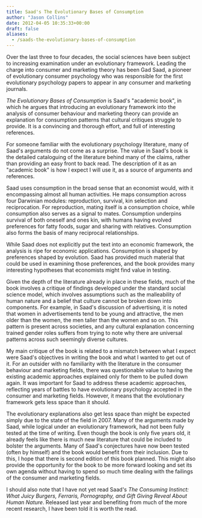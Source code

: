 ```yaml
---
title: Saad's The Evolutionary Bases of Consumption
author: "Jason Collins"
date: 2012-04-05 10:35:33+00:00
draft: false
aliases:
  - /saads-the-evolutionary-bases-of-consumption
---
```


Over the last three to four decades, the social sciences have been subject to increasing examination under an evolutionary framework. Leading the charge into consumer and marketing theory has been Gad Saad, a pioneer of evolutionary consumer psychology who was responsible for the first evolutionary psychology papers to appear in any consumer and marketing journals.

*The Evolutionary Bases of Consumption* is Saad's "academic book", in which he argues that introducing an evolutionary framework into the analysis of consumer behaviour and marketing theory can provide an explanation for consumption patterns that cultural critiques struggle to provide. It is a convincing and thorough effort, and full of interesting references.

For someone familiar with the evolutionary psychology literature, many of Saad's arguments do not come as a surprise. The value in Saad's book is the detailed cataloguing of the literature behind many of the claims, rather than providing an easy front to back read. The description of it as an "academic book" is how I expect I will use it, as a source of arguments and references.

Saad uses consumption in the broad sense that an economist would, with it encompassing almost all human activities. He maps consumption across four Darwinian modules: reproduction, survival, kin selection and reciprocation. For reproduction, mating itself is a consumption choice, while consumption also serves as a signal to mates. Consumption underpins survival of both oneself and ones kin, with humans having evolved preferences for fatty foods, sugar and sharing with relatives. Consumption also forms the basis of many reciprocal relationships.

While Saad does not explicitly put the text into an economic framework, the analysis is ripe for economic applications. Consumption is shaped by preferences shaped by evolution. Saad has provided much material that could be used in examining those preferences, and the book provides many interesting hypotheses that economists might find value in testing.

Given the depth of the literature already in place in these fields, much of the book involves a critique of findings developed under the standard social science model, which involves assumptions such as the malleability of human nature and a belief that culture cannot be broken down into components. For example, in Saad's discussion of advertising, it is noted that women in advertisements tend to be young and attractive, the men older than the women, the men taller than the women and so on. This pattern is present across societies, and any cultural explanation concerning trained gender roles suffers from trying to note why there are universal patterns across such seemingly diverse cultures.

My main critique of the book is related to a mismatch between what I expect were Saad's objectives in writing the book and what I wanted to get out of it. For an outsider with no familiarity with the literature in the consumer behaviour and marketing fields, there was questionable value to having the existing academic approaches explained only for them to be pulled down again. It was important for Saad to address these academic approaches, reflecting years of battles to have evolutionary psychology accepted in the consumer and marketing fields. However, it means that the evolutionary framework gets less space than it should.

The evolutionary explanations also get less space than might be expected simply due to the state of the field in 2007. Many of the arguments made by Saad, while logical under an evolutionary framework, had not been fully tested at the time of writing. Even though the book is only five years old, it already feels like there is much new literature that could be included to bolster the arguments. Many of Saad's conjectures have now been tested (often by himself) and the book would benefit from their inclusion. Due to this, I hope that there is second edition of this book planned. This might also provide the opportunity for the book to be more forward looking and set its own agenda without having to spend so much time dealing with the failings of the consumer and marketing fields.

I should also note that I have not yet read Saad's *The Consuming Instinct: What Juicy Burgers, Ferraris, Pornography, and Gift Giving Reveal About Human Nature*. Released last year and benefiting from much of the more recent research, I have been told it is worth the read.
